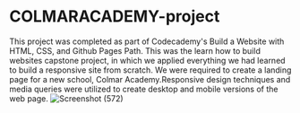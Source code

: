 # COLMARACADEMY-project
This project was completed as part of Codecademy's Build a Website with HTML, CSS, and Github Pages Path. This was the learn how to build websites capstone project, in which we applied everything we had learned to build a responsive site from scratch. We were required to create a landing page for a new school, Colmar Academy.Responsive design techniques and media queries were utilized to create desktop and mobile versions of the web page.
![Screenshot (572)](https://github.com/digvijaypatil9860/COLMARACADEMY-project/assets/142582732/876b4300-d994-4cd8-9a90-9cfef7653cac)
